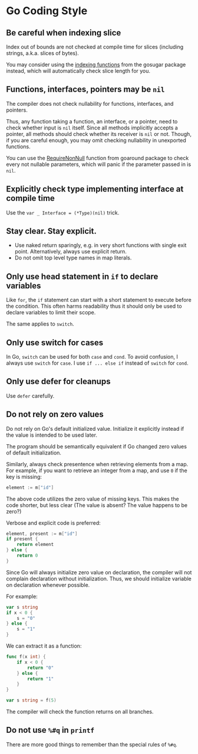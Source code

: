 # Go Coding Style

Be careful when indexing slice
------------------------------

Index out of bounds are not checked at compile time
for slices (including strings, a.k.a. slices of bytes).

You may consider using the [indexing functions][gosugar-slice] from the gosugar package instead,
which will automatically check slice length for you.

[gosugar-slice]: https://github.com/weakish/gosugar/blob/master/slice.go

Functions, interfaces, pointers may be `nil`
--------------------------------------------

The compiler does not check nullability for functions, interfaces, and pointers.

Thus, any function taking a function, an interface, or a pointer,
need to check whether input is `nil` itself.
Since all methods implicitly accepts a pointer,
all methods should check whether its receiver is `nil` or not.
Though, if you are careful enough, you may omit checking nullability in unexported functions.

You can use the [RequireNonNull] function from goaround package
to check every not nullable parameters,
which will panic if the parameter passed in is `nil`.

[RequireNonNull]: https://github.com/weakish/goaround/blob/master/null.go

Explicitly check type implementing interface at compile time
---------------------------------------------------------------

Use the `var _ Interface = (*Type)(nil)` trick.


Stay clear. Stay explicit.
--------------------------

- Use naked return sparingly, e.g. in very short functions with single exit point. Alternatively, always use explicit return. 
- Do not omit top level type names in map literals.

Only use head statement in `if` to declare variables
---------------------------------------------------

Like `for`, the `if` statement can start with a short statement to execute before the condition.
This often harms readability thus it should only be used to declare variables to limit their scope.

The same applies to `switch`.

Only use switch for cases
-------------------------

In Go, `switch` can be used for both `case` and `cond`.
To avoid confusion, I always use `switch` for `case`.
I use `if ... else if` instead of `switch` for `cond`.

Only use defer for cleanups
---------------------------

Use `defer` carefully.

Do not rely on zero values
--------------------------

Do not rely on Go's default initialized value.
Initialize it explicitly instead if the value is intended to be used later.

The program should be semantically equivalent if Go changed zero values of default initialization.

Similarly, always check presentence when retrieving elements from a map.
For example, if you want to retrieve an integer from a map,
and use `0` if the key is missing:

```go
element := m["id"]
```

The above code utilizes the zero value of missing keys.
This makes the code shorter,
but less clear (The value is absent? The value happens to be zero?)

Verbose and explicit code is preferred:

```go
element, present := m["id"]
if present {
    return element
} else {
    return 0
}
```

Since Go will always initialize zero value on declaration,
the compiler will not complain declaration without initialization.
Thus, we should initialize variable on declaration whenever possible.

For example:

```go
var s string
if x < 0 {
    s = "0"
} else {
    s = "1"
}
```

We can extract it as a function:

```go
func f(x int) {
    if x < 0 {
        return "0"
    } else {
        return "1"
    }
}

var s string = f(5)
```

The compiler will check the function returns on all branches.

Do not use `%#q` in `printf`
----------------------------

There are more good things to remember than the special rules of `%#q`.
 
